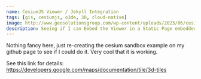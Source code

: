 ```yaml
---
name: CesiumJS Viewer / Jekyll Integration
tags: [gis, cesiumjs, o3de, 3D, cloud-native]
image: http://www.geosolutionsgroup.com/wp-content/uploads/2023/06/cesium-certified-dev-logo-sm.png?x31768
description: Seeing if I can Embed the Viewer in a Static Page embedded on GitHub
---
```


Nothing fancy here, just re-creating the cesium sandbox example on my github page to see if I could do it. Very cool that it is working.

See this link for details: https://developers.google.com/maps/documentation/tile/3d-tiles


<!-- Include the CesiumJS JavaScript and CSS files 
      @ https://developers.google.com/maps/documentation/tile/3d-tiles
-->
<script src="https://ajax.googleapis.com/ajax/libs/cesiumjs/1.105/Build/Cesium/Cesium.js"></script>
<link href="https://ajax.googleapis.com/ajax/libs/cesiumjs/1.105/Build/Cesium/Widgets/widgets.css" rel="stylesheet">

<div id="cesiumContainer"></div>
<script>

    // Set the Cesium Ion token to `null` to avoid warnings
    Cesium.Ion.defaultAccessToken = null;


    window.onunhandledrejection = event => {
      console.warn(`UNHANDLED PROMISE REJECTION: ${event.reason}`);
    };

    window.onerror = function(message, source, lineNumber, colno, error) {
      console.warn(`UNHANDLED ERROR: ${error.stack}`);
    };

    const viewer = new Cesium.Viewer('cesiumContainer', {
      imageryProvider: false,
      baseLayerPicker: false,
      requestRenderMode: true,
    });

    const tileset = viewer.scene.primitives.add(new Cesium.Cesium3DTileset({
      url: "https://tile.googleapis.com/v1/3dtiles/root.json?key=AIzaSyA26OxLFQuImt9-8Vpm7gK400FmhqiNubA",
      showCreditsOnScreen: true,
    }));

    viewer.scene.globe.show = false;


    // Point the camera at the Googleplex
    viewer.scene.camera.setView({
      destination: new Cesium.Cartesian3(
        
        // google's building from example
        //  -2693797.551060477,
        //  -4297135.517094725,
        //  3854700.7470414364
    
        //-1638505.031170999,
        //-3670575.300085036, 
        // 5005447.782384179

         //-1641906.9002619397, 
         //-3665664.7493907656, 
         // 5004000.782384179

         //-1536205.7653611891, 
         //-3766031.6151890275, 
         // 4899541.872834316

          
          -1642000.8304259968, 
          -3666000.9879576718,
           4940000.0

        ),
        orientation: new Cesium.HeadingPitchRoll(
          -2.455010,
          -0.2863894863138836,
          1.3561760425773173e-7
        ),
    }); 

    viewer.canvas.addEventListener('click',
      function(e){
        var mousePosition = new Cesium.Cartesian2(e.clientX, e.clientY);
        var ellipsoid = viewer.scene.globe.ellipsoid;
        var cartesian = viewer.camera.pickEllipsoid(mousePosition, ellipsoid);

        if (cartesian) {
          var cartographic = ellipsoid.cartesianToCartographic(cartesian);
          
          var longitudeString = Cesium.Math.toDegrees(cartographic.longitude).toFixed(2);
          var latitudeString = Cesium.Math.toDegrees(cartographic.latitude).toFixed(2);
          var heightString = Cesium.Math.toDegrees(cartographic.height).toFixed(2);

          console.log('longitude: ' + longitudeString + ', latitude: ' + latitudeString + ', height:' + heightString);

          console.log('cartesian', cartesian);
        } else {
          console.log('Globe was not picked');
        }

      }, false);


</script>


